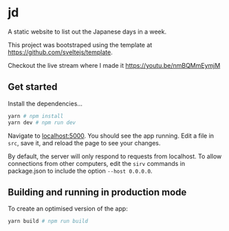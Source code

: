 # jd

A static website to list out the Japanese days in a week. 

This project was bootstraped using the template at https://github.com/sveltejs/template.

Checkout the live stream where I made it https://youtu.be/nmBQMmEymjM

## Get started

Install the dependencies...

```bash
yarn # npm install
yarn dev # npm run dev
```

Navigate to [localhost:5000](http://localhost:5000). You should see the app running.
Edit a file in `src`, save it, and reload the page to see your changes.

By default, the server will only respond to requests from localhost. To allow connections from other computers, edit the `sirv` commands in package.json to include the option `--host 0.0.0.0`.

## Building and running in production mode

To create an optimised version of the app:

```bash
yarn build # npm run build
```